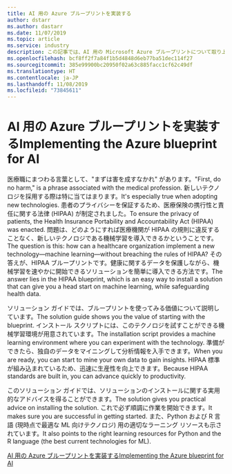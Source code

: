 ```yaml
---
title: AI 用の Azure ブループリントを実装する
author: dstarr
ms.author: dastarr
ms.date: 11/07/2019
ms.topic: article
ms.service: industry
description: この記事では、AI 用の Microsoft Azure ブループリントについて取り上げます。
ms.openlocfilehash: bcf8ff2f7a84f1b5d4848d6eb77ba51dec114f27
ms.sourcegitcommit: 385e99900bc20950f02a63c885facc1cf62c49df
ms.translationtype: HT
ms.contentlocale: ja-JP
ms.lasthandoff: 11/08/2019
ms.locfileid: "73845611"
---
```

# <a name="implementing-the-azure-blueprint-for-ai"></a><span data-ttu-id="8a736-103">AI 用の Azure ブループリントを実装する</span><span class="sxs-lookup"><span data-stu-id="8a736-103">Implementing the Azure blueprint for AI</span></span>

<span data-ttu-id="8a736-104">医療職にまつわる言葉として、"まずは害を成すなかれ" があります。</span><span class="sxs-lookup"><span data-stu-id="8a736-104">"First, do no harm," is a phrase associated with the medical profession.</span></span> <span data-ttu-id="8a736-105">新しいテクノロジを採用する際は特に当てはまります。</span><span class="sxs-lookup"><span data-stu-id="8a736-105">It's especially true when adopting new technologies.</span></span> <span data-ttu-id="8a736-106">患者のプライバシーを保証するため、医療保険の携行性と責任に関する法律 (HIPAA) が制定されました。</span><span class="sxs-lookup"><span data-stu-id="8a736-106">To ensure the privacy of patients, the Health Insurance Portability and Accountability Act (HIPAA) was enacted.</span></span> <span data-ttu-id="8a736-107">問題は、どのようにすれば医療機関が HIPAA の規則に違反することなく、新しいテクノロジである機械学習を導入できるかということです。</span><span class="sxs-lookup"><span data-stu-id="8a736-107">The question is this: how can a healthcare organization implement a new technology—machine learning—without breaching the rules of HIPAA?</span></span> <span data-ttu-id="8a736-108">その答えが、HIPAA ブループリントです。健康に関するデータを保護しながら、機械学習を速やかに開始できるソリューションを簡単に導入できる方法です。</span><span class="sxs-lookup"><span data-stu-id="8a736-108">The answer lies in the HIPAA blueprint, which is an easy way to install a solution that can give you a head start on machine learning, while safeguarding health data.</span></span>

<span data-ttu-id="8a736-109">ソリューション ガイドでは、ブループリントを使ってみる価値について説明しています。</span><span class="sxs-lookup"><span data-stu-id="8a736-109">The solution guide shows you the value of starting with the blueprint.</span></span> <span data-ttu-id="8a736-110">インストール スクリプトには、このテクノロジを試すことができる機械学習環境が用意されています。</span><span class="sxs-lookup"><span data-stu-id="8a736-110">The installation script provides a machine learning environment where you can experiment with the technology.</span></span> <span data-ttu-id="8a736-111">準備ができたら、独自のデータをマイニングして分析情報を入手できます。</span><span class="sxs-lookup"><span data-stu-id="8a736-111">When you are ready, you can start to mine your own data to gain insights.</span></span> <span data-ttu-id="8a736-112">HIPAA 標準が組み込まれているため、迅速に生産性を向上できます。</span><span class="sxs-lookup"><span data-stu-id="8a736-112">Because HIPAA standards are built in, you can advance quickly to productivity.</span></span>

<span data-ttu-id="8a736-113">このソリューション ガイドでは、ソリューションのインストールに関する実用的なアドバイスを得ることができます。</span><span class="sxs-lookup"><span data-stu-id="8a736-113">The solution gives you practical advice on installing the solution.</span></span> <span data-ttu-id="8a736-114">これで必ず順調に作業を開始できます。</span><span class="sxs-lookup"><span data-stu-id="8a736-114">It makes sure you are successful in getting started.</span></span> <span data-ttu-id="8a736-115">また、Python および R 言語 (現時点で最適な ML 向けテクノロジ) 用の適切なラーニング リソースも示されています。</span><span class="sxs-lookup"><span data-stu-id="8a736-115">It also points to the right learning resources for Python and the R language (the best current technologies for ML).</span></span>

[<span data-ttu-id="8a736-116">AI 用の Azure ブループリントを実装する</span><span class="sxs-lookup"><span data-stu-id="8a736-116">Implementing the Azure blueprint for AI</span></span>](/azure/industry/health/sg-healthcare-ai-blueprint?WT.mc_id=health-docs-dastarr)

